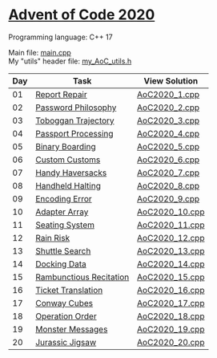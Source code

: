 # [Advent of Code 2020](https://adventofcode.com/2020/about)

Programming language: C++ 17

Main file: [main.cpp](Advent-of-Code-2020/main.cpp)<br/>
My "utils" header file: [my_AoC_utils.h](Advent-of-Code-2020/my_AoC_utils.h)

| Day | Task                                                                      | View Solution                                                             |
| --- | ------------------------------------------------------------------------- | ------------------------------------------------------------------------- |
| 01  | [Report Repair](https://adventofcode.com/2020/day/1)                      | [AoC2020_1.cpp](Advent-of-Code-2020/Day01/AoC2020_1.cpp)                  |
| 02  | [Password Philosophy](https://adventofcode.com/2020/day/2)                | [AoC2020_2.cpp](Advent-of-Code-2020/Day02/AoC2020_2.cpp)                  |
| 03  | [Toboggan Trajectory](https://adventofcode.com/2020/day/3)                | [AoC2020_3.cpp](Advent-of-Code-2020/Day03/AoC2020_3.cpp)                  |
| 04  | [Passport Processing](https://adventofcode.com/2020/day/4)                | [AoC2020_4.cpp](Advent-of-Code-2020/Day04/AoC2020_4.cpp)                  |
| 05  | [Binary Boarding](https://adventofcode.com/2020/day/5)                    | [AoC2020_5.cpp](Advent-of-Code-2020/Day05/AoC2020_5.cpp)                  |
| 06  | [Custom Customs](https://adventofcode.com/2020/day/6)                     | [AoC2020_6.cpp](Advent-of-Code-2020/Day06/AoC2020_6.cpp)                  |
| 07  | [Handy Haversacks](https://adventofcode.com/2020/day/7)                   | [AoC2020_7.cpp](Advent-of-Code-2020/Day07/AoC2020_7.cpp)                  |
| 08  | [Handheld Halting](https://adventofcode.com/2020/day/8)                   | [AoC2020_8.cpp](Advent-of-Code-2020/Day08/AoC2020_8.cpp)                  |
| 09  | [Encoding Error](https://adventofcode.com/2020/day/9)                     | [AoC2020_9.cpp](Advent-of-Code-2020/Day09/AoC2020_9.cpp)                  |
| 10  | [Adapter Array](https://adventofcode.com/2020/day/10)                     | [AoC2020_10.cpp](Advent-of-Code-2020/Day10/AoC2020_10.cpp)                |
| 11  | [Seating System](https://adventofcode.com/2020/day/11)                    | [AoC2020_11.cpp](Advent-of-Code-2020/Day11/AoC2020_11.cpp)                |
| 12  | [Rain Risk](https://adventofcode.com/2020/day/12)                         | [AoC2020_12.cpp](Advent-of-Code-2020/Day12/AoC2020_12.cpp)                |
| 13  | [Shuttle Search](https://adventofcode.com/2020/day/13)                    | [AoC2020_13.cpp](Advent-of-Code-2020/Day13/AoC2020_13.cpp)                |
| 14  | [Docking Data](https://adventofcode.com/2020/day/14)                      | [AoC2020_14.cpp](Advent-of-Code-2020/Day14/AoC2020_14.cpp)                |
| 15  | [Rambunctious Recitation](https://adventofcode.com/2020/day/15)           | [AoC2020_15.cpp](Advent-of-Code-2020/Day15/AoC2020_15.cpp)                |
| 16  | [Ticket Translation](https://adventofcode.com/2020/day/16)                | [AoC2020_16.cpp](Advent-of-Code-2020/Day16/AoC2020_16.cpp)                |
| 17  | [Conway Cubes](https://adventofcode.com/2020/day/17)                      | [AoC2020_17.cpp](Advent-of-Code-2020/Day17/AoC2020_17.cpp)                |
| 18  | [Operation Order](https://adventofcode.com/2020/day/18)                   | [AoC2020_18.cpp](Advent-of-Code-2020/Day18/AoC2020_18.cpp)                |
| 19  | [Monster Messages](https://adventofcode.com/2020/day/19)                  | [AoC2020_19.cpp](Advent-of-Code-2020/Day19/AoC2020_19.cpp)                |
| 20  | [Jurassic Jigsaw](https://adventofcode.com/2020/day/20)                   | [AoC2020_20.cpp](Advent-of-Code-2020/Day20/AoC2020_20.cpp)                |